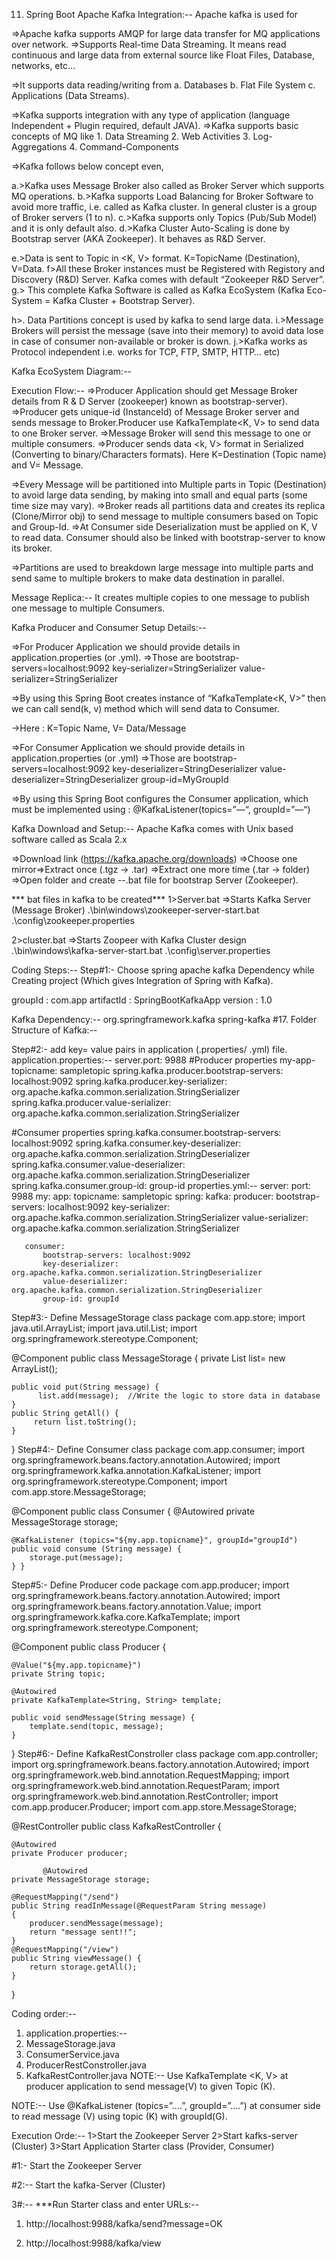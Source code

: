 11. Spring Boot Apache Kafka Integration:-- Apache kafka is used for 

=>Apache kafka supports AMQP for large data transfer for MQ applications over network.
=>Supports Real-time Data Streaming. It means read continuous and large data from external source like Float Files, Database, networks, etc…

=>It supports data reading/writing from
     a. Databases
     b. Flat File System
     c. Applications (Data Streams).

=>Kafka supports integration with any type of application (language Independent + Plugin required, default JAVA).
=>Kafka supports basic concepts of MQ like
    1. Data Streaming
    2. Web Activities
    3. Log-Aggregations
    4. Command-Components

=>Kafka follows below concept even,

a.>Kafka uses Message Broker also called as Broker Server which supports MQ operations.
b.>Kafka supports Load Balancing for Broker Software to avoid more traffic, i.e. called as Kafka cluster. In general cluster is a group of Broker servers (1 to n).
c.>Kafka supports only Topics (Pub/Sub Model) and it is only default also.
d.>Kafka Cluster Auto-Scaling is done by Bootstrap server (AKA Zookeeper). It behaves as R&D Server.

e.>Data is sent to Topic in <K, V> format. K=TopicName (Destination), V=Data.
f>All these Broker instances must be Registered with Registory and Discovery (R&D) Server. Kafka comes with default “Zookeeper R&D Server”.
g.> This complete Kafka Software is called as Kafka EcoSystem (Kafka Eco-System = Kafka Cluster + Bootstrap Server).

h>. Data Partitions concept is used by kafka to send large data.
i.>Message Brokers will persist the message (save into their memory) to avoid data lose in case of consumer non-available or broker is down.
j.>Kafka works as Protocol independent i.e. works for TCP, FTP, SMTP, HTTP… etc)

Kafka EcoSystem Diagram:--
 

Execution Flow:--
=>Producer Application should get Message Broker details from R & D Server (zookeeper) known as bootstrap-server).
=>Producer gets unique-id (InstanceId) of Message Broker server and sends message to Broker.Producer use KafkaTemplate<K, V> to send data to one Broker server.
=>Message Broker will send this message to one or multiple consumers.
=>Producer sends data <k, V> format in Serialized (Converting to binary/Characters formats). Here K=Destination (Topic name) and V= Message.

=>Every Message will be partitioned into Multiple parts in Topic (Destination) to avoid large data sending, by making into small and equal parts (some time size may vary).
=>Broker reads all partitions data and creates its replica (Clone/Mirror obj) to send message to multiple consumers based on Topic and Group-Id.
=>At Consumer side Deserialization must be applied on K, V to read data. Consumer should also be linked with bootstrap-server to know its broker.

 

=>Partitions are used to breakdown large message into multiple parts and send same to multiple brokers to make data destination in parallel.

Message Replica:-- It creates multiple copies to one message to publish one message to multiple Consumers.

Kafka Producer and Consumer Setup Details:--

=>For Producer Application we should provide details in application.properties (or .yml).
=>Those are
bootstrap-servers=localhost:9092
key-serializer=StringSerializer
value-serializer=StringSerializer

=>By using this Spring Boot creates instance of “KafkaTemplate<K, V>” then we can call send(k, v) method which will send data to Consumer.
    
 ->Here : K=Topic Name,  V= Data/Message

=>For Consumer Application we should provide details in application.properties (or .yml)
=>Those are
bootstrap-servers=localhost:9092
key-deserializer=StringDeserializer
value-deserializer=StringDeserializer
group-id=MyGroupId

=>By using this Spring Boot configures the Consumer application, which must be implemented using : @KafkaListener(topics=”—“, groupId=”—“)

Kafka Download and Setup:--
Apache Kafka comes with Unix based software called as Scala 2.x

=>Download link (https://kafka.apache.org/downloads)
=>Choose one mirror=>Extract once (.tgz -> .tar)
=>Extract one more time (.tar -> folder)
=>Open folder and create --.bat file for bootstrap Server (Zookeeper).

*** bat files in kafka to be created***
1>Server.bat
=>Starts Kafka Server (Message Broker)
.\bin\windows\zookeeper-server-start.bat  .\config\zookeeper.properties

2>cluster.bat
=>Starts Zoopeer with Kafka Cluster design
.\bin\windows\kafka-server-start.bat  .\config\server.properties
 
Coding Steps:--
Step#1:- Choose spring apache kafka Dependency while Creating project (Which gives Integration of Spring with Kafka).

groupId    : com.app
artifactId  : SpringBootKafkaApp
version     : 1.0

Kafka Dependency:--
<dependency>
    <groupId>org.springframework.kafka</groupId>
    <artifactId>spring-kafka</artifactId>
</dependency>
#17. Folder Structure of Kafka:--
 

Step#2:- add key= value pairs in application (.properties/ .yml) file.
application.properties:--
server.port: 9988
#Producer properties
my-app-topicname: sampletopic
spring.kafka.producer.bootstrap-servers: localhost:9092
spring.kafka.producer.key-serializer: org.apache.kafka.common.serialization.StringSerializer
spring.kafka.producer.value-serializer: org.apache.kafka.common.serialization.StringSerializer

#Consumer properties
spring.kafka.consumer.bootstrap-servers: localhost:9092
spring.kafka.consumer.key-deserializer: org.apache.kafka.common.serialization.StringDeserializer
spring.kafka.consumer.value-deserializer: org.apache.kafka.common.serialization.StringDeserializer
spring.kafka.consumer.group-id: group-id
properties.yml:--
server:
    port: 9988
my:
    app:
        topicname: sampletopic
spring:
    kafka:
        producer:
            bootstrap-servers: localhost:9092
            key-serializer: org.apache.kafka.common.serialization.StringSerializer
            value-serializer: org.apache.kafka.common.serialization.StringSerializer
   
       consumer:
           bootstrap-servers: localhost:9092
           key-deserializer: org.apache.kafka.common.serialization.StringDeserializer
           value-deserializer: org.apache.kafka.common.serialization.StringDeserializer
           group-id: groupId

Step#3:- Define MessageStorage class
package com.app.store;
import java.util.ArrayList;
import java.util.List;
import org.springframework.stereotype.Component;

@Component
public class MessageStorage {
	private List<String> list= new ArrayList<String>();

	public void put(String message) {
	      list.add(message);  //Write the logic to store data in database
	}
	public String getAll() {
	     return list.toString();
	}
}
Step#4:- Define Consumer class
package com.app.consumer;
import org.springframework.beans.factory.annotation.Autowired;
import org.springframework.kafka.annotation.KafkaListener;
import org.springframework.stereotype.Component;
import com.app.store.MessageStorage;

@Component
public class Consumer {
           @Autowired
	private MessageStorage storage;

	@KafkaListener (topics="${my.app.topicname}", groupId="groupId")
	public void consume (String message) {
		storage.put(message);
	} }
Step#5:- Define Producer code
package com.app.producer;
import org.springframework.beans.factory.annotation.Autowired;
import org.springframework.beans.factory.annotation.Value;
import org.springframework.kafka.core.KafkaTemplate;
import org.springframework.stereotype.Component;

@Component
public class Producer {

	@Value("${my.app.topicname}")
	private String topic;

	@Autowired
	private KafkaTemplate<String, String> template;

	public void sendMessage(String message) {
		template.send(topic, message);
	}
} 
Step#6:- Define KafkaRestConstroller class
package com.app.controller;
import org.springframework.beans.factory.annotation.Autowired;
import org.springframework.web.bind.annotation.RequestMapping;
import org.springframework.web.bind.annotation.RequestParam;
import org.springframework.web.bind.annotation.RestController;
import com.app.producer.Producer;
import com.app.store.MessageStorage;

@RestController
public class KafkaRestController {

	@Autowired
	private Producer producer;
	
           @Autowired
	private MessageStorage storage;

	@RequestMapping("/send")
	public String readInMessage(@RequestParam String message)
	{
		producer.sendMessage(message);
		return "message sent!!";
	}
	@RequestMapping("/view")
	public String viewMessage() {
		return storage.getAll();
	}
}

Coding order:--
1. application.properties:--
2. MessageStorage.java
3. ConsumerService.java
4. ProducerRestConstroller.java
5. KafkaRestController.java
NOTE:-- Use KafkaTemplate <K, V> at producer application to send message(V) to given Topic (K).

NOTE:-- Use @KafkaListener (topics=”….”, groupId=”….”) at consumer side to read message (V) using topic (K) with groupId(G).

 

Execution Orde:--
1>Start the Zookeeper Server
2>Start kafks-server (Cluster)
3>Start  Application Starter class (Provider, Consumer)

#1:- Start the Zookeeper Server 

#2:-- Start the kafka-Server (Cluster)
 

3#:-- ***Run Starter class and enter URLs:--
1. http://localhost:9988/kafka/send?message=OK
 

2. http://localhost:9988/kafka/view
